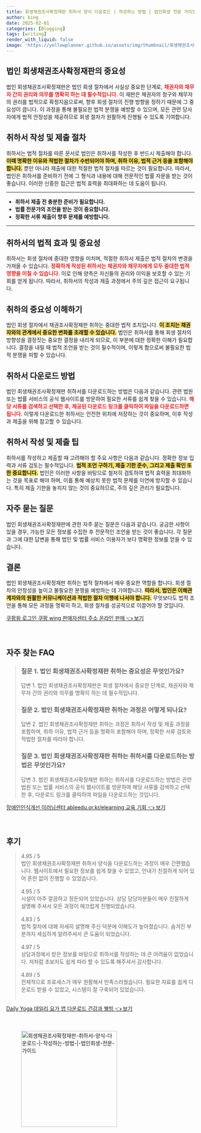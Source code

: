 ```yaml
---
title: 회생채권조사확정재판 취하서 양식 다운로드 | 작성하는 방법 | 법인회생 전문 가이드
author: bing
date: 2025-02-01
categories: [Blogging]
tags: [writing]
render_with_liquid: false
image: 'https://yellowplanner.github.io/assets/img/thumbnail/회생채권조사확정재판-취하서-양식-다운로드-|-작성하는-방법-|-법인회생-전문-가이드.webp'
---
```



<h2 id='법인회생채권조사확정재판의중요성'>법인 회생채권조사확정재판의 중요성</h2>

<p>법인 회생채권조사확정재판은 법인 회생 절차에서 사실상 중요한 단계로, <b><span style="color: #ee2323;">채권자와 채무자 간의 권리와 의무를 명확히 하는 데 필수적입니다.</span></b> 이 재판은 채권자의 청구와 채무자의 권리를 법적으로 확정지음으로써, 향후 회생 절차의 진행 방향을 정하기 때문에 그 중요성이 큽니다. 이 과정을 통해 불필요한 법적 분쟁을 예방할 수 있으며, 모든 관련 당사자에게 법적 안정성을 제공하므로 회생 절차가 원활하게 진행될 수 있도록 기여합니다.</p>

<h2 id='취하서작성및제출절차'>취하서 작성 및 제출 절차</h2>

<p>취하서는 법적 절차를 따른 문서로 법인은 취하서를 작성한 후 반드시 제출해야 합니다. <b><span style="background-color: #ffe066;">이때 명확한 이유와 적법한 절차가 수반되어야 하며, 취하 이유, 법적 근거 등을 포함해야 합니다.</span></b> 뿐만 아니라 제출에 대한 적절한 법적 절차를 따르는 것이 필요합니다. 따라서, 법인은 취하서를 준비하기 전에 그 형식과 내용에 대해 전문적인 법률 자문을 받는 것이 좋습니다. 이러한 신중한 접근은 법적 효력을 최대화하는 데 도움이 됩니다.</p>

<hr />

<ul>
    <li><b>취하서 제출 전 충분한 준비가 필요합니다.</b></li>
    <li><b>법률 전문가의 조언을 받는 것이 중요합니다.</b></li>
    <li><b>정확한 서류 제출이 향후 문제를 예방합니다.</b></li>
</ul>

<hr />

<h2 id='취하서의법적효과및중요성'>취하서의 법적 효과 및 중요성</h2>

<p>취하서는 회생 절차에 중대한 영향을 미치며, 적절한 취하서 제출은 법적 절차의 변경을 가져올 수 있습니다. <b><span style="color: #ee2323;">정확하게 작성된 취하서는 채권자와 채무자에게 모두 중대한 법적 영향을 미칠 수 있습니다.</span></b> 이로 인해 양측은 자신들의 권리와 이익을 보호할 수 있는 기회를 얻게 됩니다. 따라서, 취하서의 작성과 제출 과정에서 주의 깊은 접근이 요구됩니다.</p>

<h2 id='취하의중요성이해하기'>취하의 중요성 이해하기</h2>

<p>법인 회생 절차에서 채권조사확정재판 취하는 중대한 법적 조치입니다. <b><span style="background-color: #ffe066;">이 조치는 채권자와의 관계에서 중요한 변화를 초래할 수 있습니다.</span></b> 법인은 취하서를 통해 회생 절차의 방향성을 결정짓는 중요한 결정을 내리게 되므로, 이 부분에 대한 정확한 이해가 필요합니다. 결정을 내릴 때 법적 조언을 받는 것이 필수적이며, 이렇게 함으로써 불필요한 법적 분쟁을 피할 수 있습니다.</p>

<h2 id='취하서다운로드방법'>취하서 다운로드 방법</h2>

<p>법인 회생채권조사확정재판 취하서를 다운로드하는 방법은 다음과 같습니다. 관련 법원 또는 법률 서비스의 공식 웹사이트를 방문하여 필요한 서류를 쉽게 찾을 수 있습니다. <b><span style="color: #ee2323;">해당 서류를 검색하고 선택한 후, 제공된 다운로드 링크를 클릭하여 파일을 다운로드하면 됩니다.</span></b> 이렇게 다운로드한 취하서는 안전한 위치에 저장하는 것이 중요하며, 이후 작성과 제출을 위해 참고할 수 있습니다.</p>

<h2 id='취하서작성및제출팁'>취하서 작성 및 제출 팁</h2>

<p>취하서를 작성하고 제출할 때 고려해야 할 주요 사항은 다음과 같습니다. 정확한 정보 입력과 서류 검토는 필수적입니다. <b><span style="background-color: #ffe066;">법적 조언 구하기, 제출 기한 준수, 그리고 제출 확인 또한 중요합니다.</span></b> 법인은 이러한 사항을 바탕으로 철저히 검토하여 법적 효력을 최대화하는 것을 목표로 해야 하며, 이를 통해 예상치 못한 법적 문제를 미연에 방지할 수 있습니다. 특히 제출 기한을 놓치지 않는 것이 중요하므로, 주의 깊은 관리가 필요합니다.</p>

<h2 id='자주묻는질문'>자주 묻는 질문</h2>

<p>법인 회생채권조사확정재판에 관한 자주 묻는 질문은 다음과 같습니다. 궁금한 사항이 있을 경우, 가능한 모든 정보를 수집한 후 전문적인 조언을 받는 것이 좋습니다. 각 질문과 그에 대한 답변을 통해 법인 및 법률 서비스 이용자가 보다 명확한 정보를 얻을 수 있습니다.</p>

<h2 id='결론'>결론</h2>

<p>법인 회생채권조사확정재판 취하는 법적 절차에서 매우 중요한 역할을 합니다. 회생 절차의 안정성을 높이고 불필요한 분쟁을 예방하는 데 기여합니다. <b><span style="background-color: #ffe066;">따라서, 법인은 이해관계자와의 원활한 커뮤니케이션과 적법한 절차 이행에 나서야 합니다.</span></b> 무엇보다도 법적 조언을 통해 모든 과정을 명확히 하고, 회생 절차를 성공적으로 이끌어야 할 것입니다.</p>


<p><a class="click-button" title="쿠팡윙 로그인 쿠팡 wing 판매자센터 주소 온라인 판매" href="https://yellowplanner.github.io/posts/%EC%BF%A0%ED%8C%A1%EC%9C%99-%EB%A1%9C%EA%B7%B8%EC%9D%B8-%EC%BF%A0%ED%8C%A1-wing-%ED%8C%90%EB%A7%A4%EC%9E%90%EC%84%BC%ED%84%B0-%EC%A3%BC%EC%86%8C-%EC%98%A8%EB%9D%BC%EC%9D%B8-%ED%8C%90%EB%A7%A4/" rel="dofollow">쿠팡윙 로그인 쿠팡 wing 판매자센터 주소 온라인 판매 👈 보기</a></p><br>
<h2 id='자주_찾는_FAQ'>자주 찾는 FAQ</h2>
<div itemscope="" itemtype="https://schema.org/FAQPage"> 
<blockquote> 
<div itemscope="" itemprop="mainEntity" itemtype="https://schema.org/Question"> 
<h3 itemprop="name">질문 1. 법인 회생채권조사확정재판 취하는 중요성은 무엇인가요?</h3> 
<div itemscope="" itemprop="acceptedAnswer" itemtype="https://schema.org/Answer"> 
<span itemprop="text"> 
<p>답변 1. 법인 회생채권조사확정재판은 회생 절차에서 중요한 단계로, 채권자와 채무자 간의 권리와 의무를 명확히 하는 데 필수적입니다.</p> 
</span> 
</div> 
</div> 

<div itemscope="" itemprop="mainEntity" itemtype="https://schema.org/Question"> 
<h3 itemprop="name">질문 2. 법인 회생채권조사확정재판 취하는 과정은 어떻게 되나요?</h3> 
<div itemscope="" itemprop="acceptedAnswer" itemtype="https://schema.org/Answer"> 
<span itemprop="text"> 
<p>답변 2. 법인 회생채권조사확정재판 취하는 과정은 취하서 작성 및 제출 과정을 포함하며, 취하 이유, 법적 근거 등을 명확히 포함해야 하며, 정확한 서류 검토와 적법한 절차를 따라야 합니다.</p> 
</span> 
</div> 
</div> 

<div itemscope="" itemprop="mainEntity" itemtype="https://schema.org/Question"> 
<h3 itemprop="name">질문 3. 법인 회생채권조사확정재판 취하는 취하서를 다운로드하는 방법은 무엇인가요?</h3> 
<div itemscope="" itemprop="acceptedAnswer" itemtype="https://schema.org/Answer"> 
<span itemprop="text"> 
<p>답변 3. 법인 회생채권조사확정재판 취하는 취하서를 다운로드하는 방법은 관련 법원 또는 법률 서비스의 공식 웹사이트를 방문하여 해당 서류를 검색하고 선택한 후, 다운로드 링크를 클릭하여 파일을 다운로드하는 것입니다.</p> 
</span> 
</div> 
</div> 
</blockquote> 
</div>
<p><a class="click-button" title="장애인인식개선 이러닝센터 ableedu.or.kr/elearning 교육 기회" href="https://yellowplanner.github.io/posts/%EC%9E%A5%EC%95%A0%EC%9D%B8%EC%9D%B8%EC%8B%9D%EA%B0%9C%EC%84%A0-%EC%9D%B4%EB%9F%AC%EB%8B%9D%EC%84%BC%ED%84%B0-ableedu.or.krelearning-%EA%B5%90%EC%9C%A1-%EA%B8%B0%ED%9A%8C/" rel="dofollow">장애인인식개선 이러닝센터 ableedu.or.kr/elearning 교육 기회 👈 보기</a></p><br>
<h2 id='후기'>후기</h2>
<div itemscope itemtype="https://schema.org/Product">
  <blockquote>
  <div itemprop="review" itemscope itemtype="https://schema.org/Review">
      <div itemprop="reviewRating" itemscope itemtype="https://schema.org/Rating"> <span itemprop="ratingValue">4.95</span> / <span itemprop="bestRating">5</span> </div>
      <span itemprop="reviewBody">법인 회생채권조사확정재판 취하서 양식을 다운로드하는 과정이 매우 간편했습니다. 웹사이트에서 필요한 정보를 쉽게 찾을 수 있었고, 안내가 친절하게 되어 있어 혼란 없이 진행할 수 있었습니다.</span>
  </div>
  <br>
  <div itemprop="review" itemscope itemtype="https://schema.org/Review">
      <div itemprop="reviewRating" itemscope itemtype="https://schema.org/Rating"> <span itemprop="ratingValue">4.95</span> / <span itemprop="bestRating">5</span> </div>
      <span itemprop="reviewBody">시설이 아주 깔끔하고 정돈되어 있었습니다. 상담 담당자분들이 매우 친절하게 설명해 주셔서 모든 과정이 매끄럽게 진행되었습니다.</span>
  </div>
  <br>
  <div itemprop="review" itemscope itemtype="https://schema.org/Review">
      <div itemprop="reviewRating" itemscope itemtype="https://schema.org/Rating"> <span itemprop="ratingValue">4.83</span> / <span itemprop="bestRating">5</span> </div>
      <span itemprop="reviewBody">법적 절차에 대해 자세히 설명해 주신 덕분에 이해도가 높아졌습니다. 숨겨진 부분까지 세심하게 알려주셔서 큰 도움이 되었습니다.</span>
  </div>
  <br>
  <div itemprop="review" itemscope itemtype="https://schema.org/Review">
      <div itemprop="reviewRating" itemscope itemtype="https://schema.org/Rating"> <span itemprop="ratingValue">4.97</span> / <span itemprop="bestRating">5</span> </div>
      <span itemprop="reviewBody">상담과정에서 받은 정보를 바탕으로 취하서를 작성하는 데 큰 어려움이 없었습니다. 저처럼 초보자도 쉽게 따라 할 수 있도록 해주셔서 감사합니다.</span>
  </div>
  <br>
  <div itemprop="review" itemscope itemtype="https://schema.org/Review">
      <div itemprop="reviewRating" itemscope itemtype="https://schema.org/Rating"> <span itemprop="ratingValue">4.89</span> / <span itemprop="bestRating">5</span> </div>
      <span itemprop="reviewBody">전체적으로 프로세스가 매우 원활해서 만족스러웠습니다. 필요한 자료를 쉽게 다운로드 받을 수 있었고, 시스템이 잘 구축되어 있었습니다.</span>
  </div>
  <br>
  </blockquote>
</div>
<p><a class="click-button" title="Daily Yoga 데일리 요가 앱 다운로드 건강과 웰빙" href="https://yellowplanner.github.io/posts/Daily-Yoga-%EB%8D%B0%EC%9D%BC%EB%A6%AC-%EC%9A%94%EA%B0%80-%EC%95%B1-%EB%8B%A4%EC%9A%B4%EB%A1%9C%EB%93%9C-%EA%B1%B4%EA%B0%95%EA%B3%BC-%EC%9B%B0%EB%B9%99/" rel="dofollow">Daily Yoga 데일리 요가 앱 다운로드 건강과 웰빙 👈 보기</a></p><br>
<figure class="image"><img src="https://yellowplanner.github.io/assets/img/thumbnail/회생채권조사확정재판-취하서-양식-다운로드-|-작성하는-방법-|-법인회생-전문-가이드.webp" alt="회생채권조사확정재판-취하서-양식-다운로드-|-작성하는-방법-|-법인회생-전문-가이드" width="256" height="256"></figure>